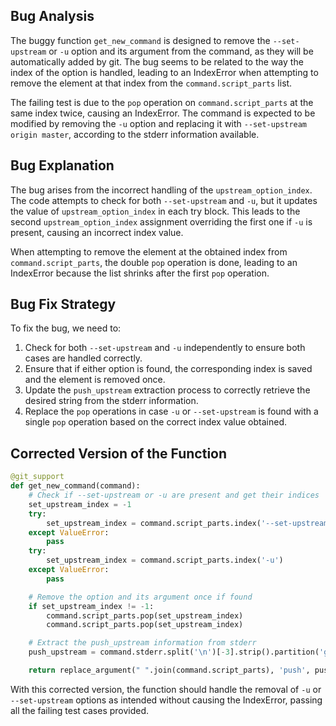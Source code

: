 ## Bug Analysis
The buggy function `get_new_command` is designed to remove the `--set-upstream` or `-u` option and its argument from the command, as they will be automatically added by git. The bug seems to be related to the way the index of the option is handled, leading to an IndexError when attempting to remove the element at that index from the `command.script_parts` list.

The failing test is due to the `pop` operation on `command.script_parts` at the same index twice, causing an IndexError. The command is expected to be modified by removing the `-u` option and replacing it with `--set-upstream origin master`, according to the stderr information available.

## Bug Explanation
The bug arises from the incorrect handling of the `upstream_option_index`. The code attempts to check for both `--set-upstream` and `-u`, but it updates the value of `upstream_option_index` in each try block. This leads to the second `upstream_option_index` assignment overriding the first one if `-u` is present, causing an incorrect index value.

When attempting to remove the element at the obtained index from `command.script_parts`, the double `pop` operation is done, leading to an IndexError because the list shrinks after the first `pop` operation.

## Bug Fix Strategy
To fix the bug, we need to:
1. Check for both `--set-upstream` and `-u` independently to ensure both cases are handled correctly.
2. Ensure that if either option is found, the corresponding index is saved and the element is removed once.
3. Update the `push_upstream` extraction process to correctly retrieve the desired string from the stderr information.
4. Replace the `pop` operations in case `-u` or `--set-upstream` is found with a single `pop` operation based on the correct index value obtained.

## Corrected Version of the Function
```python
@git_support
def get_new_command(command):
    # Check if --set-upstream or -u are present and get their indices
    set_upstream_index = -1
    try:
        set_upstream_index = command.script_parts.index('--set-upstream')
    except ValueError:
        pass
    try:
        set_upstream_index = command.script_parts.index('-u')
    except ValueError:
        pass

    # Remove the option and its argument once if found
    if set_upstream_index != -1:
        command.script_parts.pop(set_upstream_index)
        command.script_parts.pop(set_upstream_index)

    # Extract the push_upstream information from stderr
    push_upstream = command.stderr.split('\n')[-3].strip().partition('git ')[2]

    return replace_argument(" ".join(command.script_parts), 'push', push_upstream)
```

With this corrected version, the function should handle the removal of `-u` or `--set-upstream` options as intended without causing the IndexError, passing all the failing test cases provided.